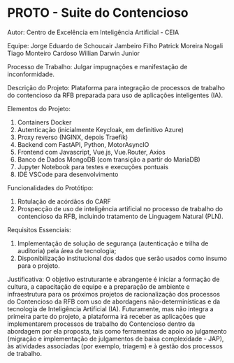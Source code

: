 # PROTO - Suite do Contencioso

Autor: Centro de Excelência em Inteligência Artificial - CEIA

Equipe: Jorge Eduardo de Schoucair Jambeiro Filho
        Patrick Moreira Nogali
        Tiago Monteiro Cardoso
        Willian Darwin Junior

Processo de Trabalho: Julgar impugnações e manifestação de inconformidade.

Descrição do Projeto: Plataforma para integração de processos de trabalho do contencioso da RFB preparada para uso de aplicações inteligentes (IA).

Elementos do Projeto:
1.	Containers Docker
2.	Autenticação (inicialmente Keycloak, em definitivo Azure)
3.	Proxy reverso (NGINX, depois Traefik)
4. 	Backend com FastAPI, Python, MotorAsyncIO
5. 	Frontend com Javascript, Vue.js, Vue.Router, Axios
6. 	Banco de Dados MongoDB (com transição a partir do MariaDB)
7. 	Jupyter Notebook para testes e execuções pontuais
8.  IDE VSCode para desenvolvimento

Funcionalidades do Protótipo: 
1.	Rotulação de acórdãos do CARF
2.	Prospecção de uso de inteligência artificial no processo de trabalho do contencioso da RFB, incluindo tratamento de Linguagem Natural (PLN).

Requisitos Essenciais:
1.	Implementação de solução de segurança (autenticação e trilha de auditoria) pela área de tecnologia;
2.	Disponibilização institucional dos dados que serão usados como insumo para o projeto.

Justificativa:
O objetivo estruturante e abrangente é iniciar a formação de cultura, a capacitação de equipe e a preparação de ambiente e infraestrutura para os próximos projetos de racionalização dos processos do Contencioso da RFB com uso de abordagens não-determinísticas e da tecnologia de Inteligência Artificial (IA).
Futuramente, mas não integra a primeira parte do projeto, a plataforma irá receber as aplicações que implementarem processos de trabalho do Contencioso dentro da abordagem por ela proposta, tais como ferramentas de apoio ao julgamento (migração e implementação de julgamentos de baixa complexidade - JAP), às atividades associadas (por exemplo, triagem) e à gestão dos processos de trabalho.

